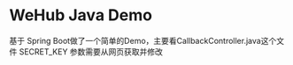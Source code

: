 # WeHub Java Demo

基于 Spring Boot做了一个简单的Demo，主要看CallbackController.java这个文件
SECRET_KEY 参数需要从网页获取并修改
